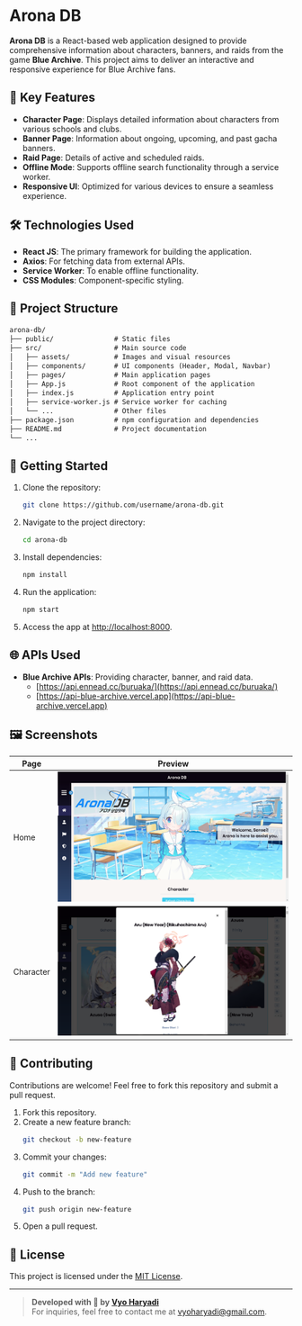 
# Arona DB

**Arona DB** is a React-based web application designed to provide comprehensive information about characters, banners, and raids from the game **Blue Archive**. This project aims to deliver an interactive and responsive experience for Blue Archive fans.

## 🎯 Key Features
- **Character Page**: Displays detailed information about characters from various schools and clubs.
- **Banner Page**: Information about ongoing, upcoming, and past gacha banners.
- **Raid Page**: Details of active and scheduled raids.
- **Offline Mode**: Supports offline search functionality through a service worker.
- **Responsive UI**: Optimized for various devices to ensure a seamless experience.

## 🛠️ Technologies Used
- **React JS**: The primary framework for building the application.
- **Axios**: For fetching data from external APIs.
- **Service Worker**: To enable offline functionality.
- **CSS Modules**: Component-specific styling.

## 📂 Project Structure
```
arona-db/
├── public/               # Static files
├── src/                  # Main source code
│   ├── assets/           # Images and visual resources
│   ├── components/       # UI components (Header, Modal, Navbar)
│   ├── pages/            # Main application pages
│   ├── App.js            # Root component of the application
│   ├── index.js          # Application entry point
│   ├── service-worker.js # Service worker for caching
│   └── ...               # Other files
├── package.json          # npm configuration and dependencies
├── README.md             # Project documentation
└── ...
```

## 🚀 Getting Started
1. Clone the repository:
   ```bash
   git clone https://github.com/username/arona-db.git
   ```
2. Navigate to the project directory:
   ```bash
   cd arona-db
   ```
3. Install dependencies:
   ```bash
   npm install
   ```
4. Run the application:
   ```bash
   npm start
   ```
5. Access the app at [http://localhost:8000](http://localhost:8000).

## 🌐 APIs Used
- **Blue Archive APIs**: Providing character, banner, and raid data.
  - [https://api.ennead.cc/buruaka/](https://api.ennead.cc/buruaka/)
  - [https://api-blue-archive.vercel.app](https://api-blue-archive.vercel.app)

## 🖼️ Screenshots
| Page      | Preview                     |
|-----------|-----------------------------|
| Home      | ![Home Preview](src/assets/HomePages.png) |
| Character | ![Character Preview](src/assets/CharacterPages.png) |

## 🤝 Contributing
Contributions are welcome! Feel free to fork this repository and submit a pull request.

1. Fork this repository.
2. Create a new feature branch:
   ```bash
   git checkout -b new-feature
   ```
3. Commit your changes:
   ```bash
   git commit -m "Add new feature"
   ```
4. Push to the branch:
   ```bash
   git push origin new-feature
   ```
5. Open a pull request.

## 📜 License
This project is licensed under the [MIT License](LICENSE).

---

> **Developed with 💙 by [Vyo Haryadi](https://github.com/vyoharyadi)**  
> For inquiries, feel free to contact me at [vyoharyadi@gmail.com](mailto:vyoharyadi@gmail.com).
